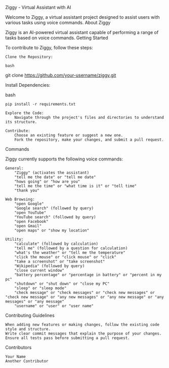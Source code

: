 Ziggy - Virtual Assistant with AI

Welcome to Ziggy, a virtual assistant project designed to assist users with various tasks using voice commands.
About Ziggy

Ziggy is an AI-powered virtual assistant capable of performing a range of tasks based on voice commands.
Getting Started

To contribute to Ziggy, follow these steps:

    Clone the Repository:

    bash

git clone https://github.com/your-username/ziggy.git

Install Dependencies:

bash

    pip install -r requirements.txt

    Explore the Code:
        Navigate through the project's files and directories to understand its structure.

    Contribute:
        Choose an existing feature or suggest a new one.
        Fork the repository, make your changes, and submit a pull request.

Commands

Ziggy currently supports the following voice commands:

    General:
        "Ziggy" (activates the assistant)
        "tell me the date" or "tell me date"
        "hows going" or "how are you"
        "tell me the time" or "what time is it" or "tell time"
        "thank you"

    Web Browsing:
        "open Google"
        "Google search" (followed by query)
        "open YouTube"
        "YouTube search" (followed by query)
        "open Facebook"
        "open Gmail"
        "open maps" or "show my location"

    Utility:
        "calculate" (followed by calculation)
        "tell me" (followed by a question for calculation)
        "what's the weather" or "tell me the temperature"
        "click the mouse" or "click mouse" or "click"
        "take a screenshot" or "take screenshot"
        "Wikipedia" (followed by query)
        "close current window"
        "battery percentage" or "percentage in battery" or "percent in my pc"
        "shutdown" or "shut down" or "close my PC"
        "sleep" or "sleep mode"
        "check message" or "check messages" or "check new messages" or "check new message" or "any new messages" or "any new message" or "any messages" or "any message"
        "username" or "user" or "user name"

Contributing Guidelines

    When adding new features or making changes, follow the existing code style and structure.
    Write clear commit messages that explain the purpose of your changes.
    Ensure all tests pass before submitting a pull request.

Contributors

    Your Name
    Another Contributor
